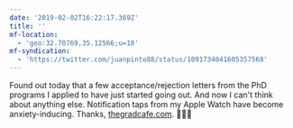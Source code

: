 ```yaml
---
date: '2019-02-02T16:22:17.369Z'
title: ''
mf-location:
  - 'geo:32.70769,35.12566;u=10'
mf-syndication:
  - 'https://twitter.com/juanpinto88/status/1091734041605357568'
---
```

Found out today that a few acceptance/rejection letters from the PhD programs I applied to have just started going out. And now I can&#39;t think about anything else. Notification taps from my Apple Watch have become anxiety-inducing. Thanks, [thegradcafe.com](https://www.thegradcafe.com). 🤞🏽😟
